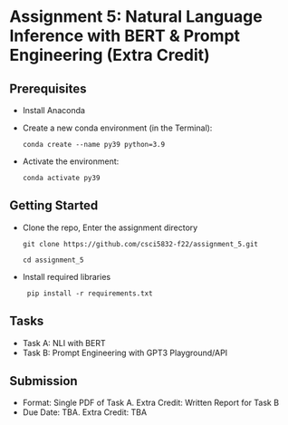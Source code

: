 # Assignment 5: Natural Language Inference with BERT & Prompt Engineering (Extra Credit)

## Prerequisites

 - Install Anaconda

 - Create a new conda environment (in the Terminal):

    `conda create --name py39 python=3.9`
    
 - Activate the environment:

     `conda activate py39`

## Getting Started

  - Clone the repo, Enter the assignment directory
     
      ` git clone https://github.com/csci5832-f22/assignment_5.git `
      
      ` cd assignment_5 `
        
  - Install required libraries

     ` pip install -r requirements.txt`

## Tasks

  - Task A: NLI with BERT
  - Task B: Prompt Engineering with GPT3 Playground/API
     
## Submission

   - Format: Single PDF of Task A.  Extra Credit: Written Report for Task B
   - Due Date: TBA. Extra Credit: TBA

